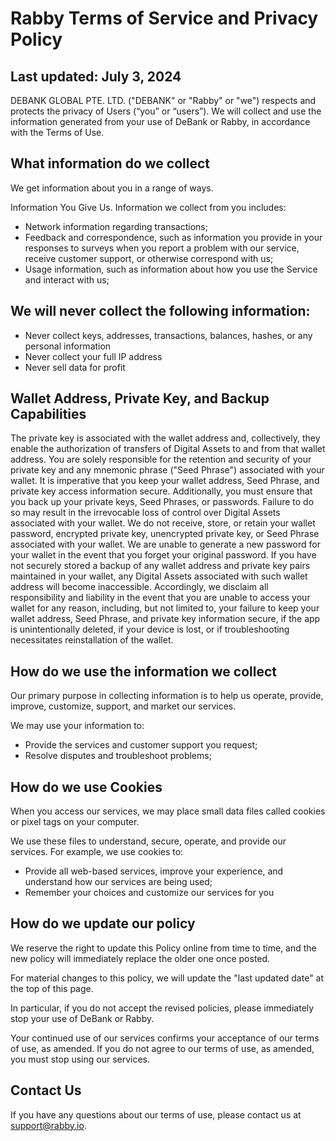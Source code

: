 # Rabby Terms of Service and Privacy Policy 
## Last updated: July 3, 2024
DEBANK GLOBAL PTE. LTD. ("DEBANK" or "Rabby" or "we") respects and protects the privacy of Users (“you” or “users”). We will collect and use the information generated from your use of DeBank or Rabby, in accordance with the Terms of Use.

## What information do we collect
We get information about you in a range of ways.

Information You Give Us. Information we collect from you includes:
- Network information regarding transactions;
- Feedback and correspondence, such as information you provide in your responses to surveys when you report a problem with our service, receive customer support, or otherwise correspond with us;
- Usage information, such as information about how you use the Service and interact with us;

## We will never collect the following information:
- Never collect keys, addresses, transactions, balances, hashes, or any personal information
- Never collect your full IP address
- Never sell data for profit

## Wallet Address, Private Key, and Backup Capabilities
The private key is associated with the wallet address and, collectively, they enable the authorization of transfers of Digital Assets to and from that wallet address. You are solely responsible for the retention and security of your private key and any mnemonic phrase ("Seed Phrase") associated with your wallet. It is imperative that you keep your wallet address, Seed Phrase, and private key access information secure. Additionally, you must ensure that you back up your private keys, Seed Phrases, or passwords. Failure to do so may result in the irrevocable loss of control over Digital Assets associated with your wallet.
We do not receive, store, or retain your wallet password, encrypted private key, unencrypted private key, or Seed Phrase associated with your wallet. We are unable to generate a new password for your wallet in the event that you forget your original password. If you have not securely stored a backup of any wallet address and private key pairs maintained in your wallet, any Digital Assets associated with such wallet address will become inaccessible. Accordingly, we disclaim all responsibility and liability in the event that you are unable to access your wallet for any reason, including, but not limited to, your failure to keep your wallet address, Seed Phrase, and private key information secure, if the app is unintentionally deleted, if your device is lost, or if troubleshooting necessitates reinstallation of the wallet.

## How do we use the information we collect
Our primary purpose in collecting information is to help us operate, provide, improve, customize, support, and market our services.

We may use your information to:
- Provide the services and customer support you request;
- Resolve disputes and troubleshoot problems;

## How do we use Cookies
When you access our services, we may place small data files called cookies or pixel tags on your computer.

We use these files to understand, secure, operate, and provide our services. For example, we use cookies to:
- Provide all web-based services, improve your experience, and understand how our services are being used;
- Remember your choices and customize our services for you

## How do we update our policy
We reserve the right to update this Policy online from time to time, and the new policy will immediately replace the older one once posted.

For material changes to this policy, we will update the "last updated date" at the top of this page.

In particular, if you do not accept the revised policies, please immediately stop your use of DeBank or Rabby.

Your continued use of our services confirms your acceptance of our terms of use, as amended. If you do not agree to our terms of use, as amended, you must stop using our services. 

## Contact Us
If you have any questions about our terms of use, please contact us at [support@rabby.io](mailto:support@rabby.io).
